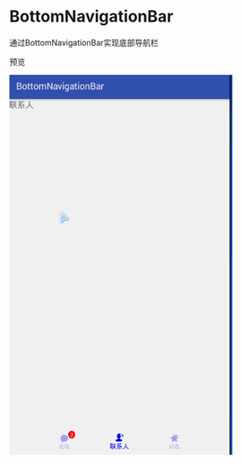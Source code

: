 # BottomNavigationBar
通过BottomNavigationBar实现底部导航栏

预览

![image](https://github.com/dgyqll/BottomNavigationBar/blob/master/app/src/main/res/drawable/i20170613.gif)
